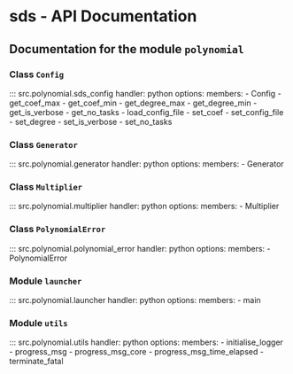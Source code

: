 # sds - API Documentation

## Documentation for the module `polynomial`

### Class `Config` 

::: src.polynomial.sds_config
    handler: python
    options:
      members:
        - Config
        - get_coef_max
        - get_coef_min
        - get_degree_max
        - get_degree_min
        - get_is_verbose
        - get_no_tasks
        - load_config_file
        - set_coef
        - set_config_file
        - set_degree
        - set_is_verbose
        - set_no_tasks

### Class `Generator` 

::: src.polynomial.generator
    handler: python
    options:
      members:
        - Generator

### Class `Multiplier` 

::: src.polynomial.multiplier
    handler: python
    options:
      members:
        - Multiplier

### Class `PolynomialError` 

::: src.polynomial.polynomial_error
    handler: python
    options:
      members:
        - PolynomialError

### Module `launcher` 

::: src.polynomial.launcher
    handler: python
    options:
      members:
        - main

### Module `utils` 

::: src.polynomial.utils
    handler: python
    options:
      members:
        - initialise_logger
        - progress_msg
        - progress_msg_core
        - progress_msg_time_elapsed
        - terminate_fatal
